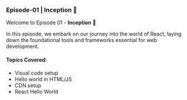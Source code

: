 ### Episode-01 | Inception 🌟

Welcome to Episode 01 - **Inception** 🎉

In this episode, we embark on our journey into the world of React, laying down the foundational tools and frameworks essential for web development.

#### Topics Covered:

- Visual code setup
- Hello world in HTML/JS
- CDN setup
- React Hello World
